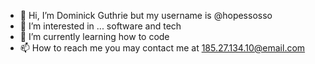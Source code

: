 - 👋 Hi, I’m Dominick Guthrie but my username is @hopessosso
- 👀 I’m interested in ... software and tech
- 🌱 I’m currently learning how to code 
- 📫 How to reach me you may contact me at 185.27.134.10@email.com

<!---
hopessosso/hopessosso is Dominick Guthrie's Account a ✨ special ✨ repository because its `README.md` (this file) appears on your GitHub profile.
You can click the Preview link to take a look at your changes.
--->
